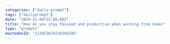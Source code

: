 ```yaml
---
categories: ["daily-prompt"]
tags: ["dailyprompt"]
date: "2024-11-09T15:00:00Z"
title: "How do you stay focused and productive when working from home?"
type: "prompts"
mastodonID: "113453619210104286"
---
```

